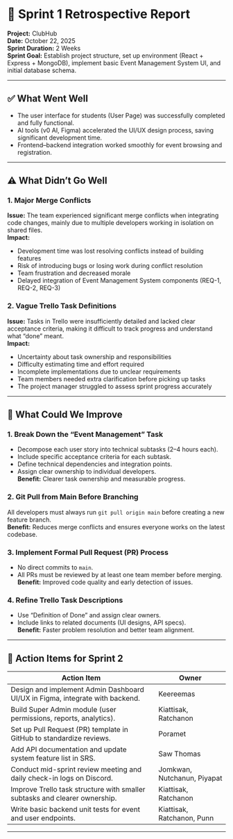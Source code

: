 # 📝 Sprint 1 Retrospective Report

**Project:** ClubHub  
**Date:** October 22, 2025  
**Sprint Duration:** 2 Weeks  
**Sprint Goal:** Establish project structure, set up environment (React + Express + MongoDB), implement basic Event Management System UI, and initial database schema.

---

## ✅ What Went Well

- The user interface for students (User Page) was successfully completed and fully functional.  
- AI tools (v0 AI, Figma) accelerated the UI/UX design process, saving significant development time.  
- Frontend–backend integration worked smoothly for event browsing and registration.  

---

## ⚠️ What Didn’t Go Well

### 1. Major Merge Conflicts
**Issue:** The team experienced significant merge conflicts when integrating code changes, mainly due to multiple developers working in isolation on shared files.  
**Impact:**
- Development time was lost resolving conflicts instead of building features  
- Risk of introducing bugs or losing work during conflict resolution  
- Team frustration and decreased morale  
- Delayed integration of Event Management System components (REQ-1, REQ-2, REQ-3)

### 2. Vague Trello Task Definitions
**Issue:** Tasks in Trello were insufficiently detailed and lacked clear acceptance criteria, making it difficult to track progress and understand what “done” meant.  
**Impact:**
- Uncertainty about task ownership and responsibilities  
- Difficulty estimating time and effort required  
- Incomplete implementations due to unclear requirements  
- Team members needed extra clarification before picking up tasks  
- The project manager struggled to assess sprint progress accurately  

---

## 🔧 What Could We Improve

### 1. Break Down the “Event Management” Task
- Decompose each user story into technical subtasks (2–4 hours each).  
- Include specific acceptance criteria for each subtask.  
- Define technical dependencies and integration points.  
- Assign clear ownership to individual developers.  
**Benefit:** Clearer task ownership and measurable progress.

### 2. Git Pull from Main Before Branching
All developers must always run `git pull origin main` before creating a new feature branch.  
**Benefit:** Reduces merge conflicts and ensures everyone works on the latest codebase.

### 3. Implement Formal Pull Request (PR) Process
- No direct commits to `main`.  
- All PRs must be reviewed by at least one team member before merging.  
**Benefit:** Improved code quality and early detection of issues.

### 4. Refine Trello Task Descriptions
- Use “Definition of Done” and assign clear owners.  
- Include links to related documents (UI designs, API specs).  
**Benefit:** Faster problem resolution and better team alignment.

---

## 🚀 Action Items for Sprint 2

| Action Item | Owner |
|--------------|--------|
| Design and implement Admin Dashboard UI/UX in Figma, integrate with backend. | Keereemas |
| Build Super Admin module (user permissions, reports, analytics). | Kiattisak, Ratchanon |
| Set up Pull Request (PR) template in GitHub to standardize reviews. | Poramet |
| Add API documentation and update system feature list in SRS. | Saw Thomas |
| Conduct mid-sprint review meeting and daily check-in logs on Discord. | Jomkwan, Nutchanun, Piyapat |
| Improve Trello task structure with smaller subtasks and clearer ownership. | Kiattisak, Ratchanon |
| Write basic backend unit tests for event and user endpoints. | Kiattisak, Ratchanon, Punn |

---